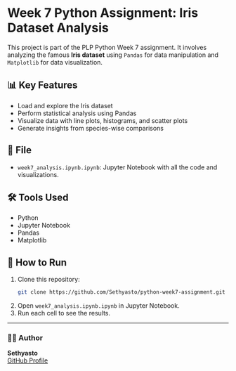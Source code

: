 
# Week 7 Python Assignment: Iris Dataset Analysis

This project is part of the PLP Python Week 7 assignment. It involves analyzing the famous **Iris dataset** using `Pandas` for data manipulation and `Matplotlib` for data visualization.

## 📊 Key Features
- Load and explore the Iris dataset
- Perform statistical analysis using Pandas
- Visualize data with line plots, histograms, and scatter plots
- Generate insights from species-wise comparisons

## 📁 File
- `week7_analysis.ipynb.ipynb`: Jupyter Notebook with all the code and visualizations.

## 🛠️ Tools Used
- Python
- Jupyter Notebook
- Pandas
- Matplotlib

## 📌 How to Run
1. Clone this repository:
   ```bash
   git clone https://github.com/Sethyasto/python-week7-assignment.git
   ```
2. Open `week7_analysis.ipynb.ipynb` in Jupyter Notebook.
3. Run each cell to see the results.

---

### 👨‍💻 Author
**Sethyasto**  
[GitHub Profile](https://github.com/Sethyasto)

